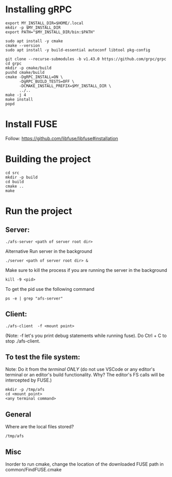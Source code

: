 # Installing gRPC
```
export MY_INSTALL_DIR=$HOME/.local
mkdir -p $MY_INSTALL_DIR
export PATH="$MY_INSTALL_DIR/bin:$PATH"
```

```
sudo apt install -y cmake
cmake --version
sudo apt install -y build-essential autoconf libtool pkg-config
```

```
git clone --recurse-submodules -b v1.43.0 https://github.com/grpc/grpc
cd grpc
mkdir -p cmake/build
pushd cmake/build
cmake -DgRPC_INSTALL=ON \
      -DgRPC_BUILD_TESTS=OFF \
      -DCMAKE_INSTALL_PREFIX=$MY_INSTALL_DIR \
      ../..
make -j 4
make install
popd
```

# Install FUSE
Follow: https://github.com/libfuse/libfuse#installation


# Building the project 
```
cd src
mkdir -p build
cd build
cmake .. 
make
```

# Run the project 

## Server: 
```
./afs-server <path of server root dir>
```

Alternative
Run server in the background 
```
./server <path of server root dir> &
```

Make sure to kill the process if you are running the server in the background
```
kill -9 <pid>
```

To get the pid use the following command
```
ps -e | grep "afs-server"
```

## Client:
```
./afs-client  -f <mount point>
```

(Note: -f let's you print debug statements while running fuse). Do Ctrl + C to stop ./afs-client.


## To test the file system:
Note: Do it from the *terminal ONLY* (do not use VSCode or any editor's terminal or an editor's build functionality. Why? The editor's FS calls will be intercepted by FUSE.)
```
mkdir -p /tmp/afs
cd <mount point>
<any terminal command>
```

## General
Where are the local files stored?

```
/tmp/afs
```

## Misc
Inorder to run cmake, change the location of the downloaded FUSE path
in common/FindFUSE.cmake

